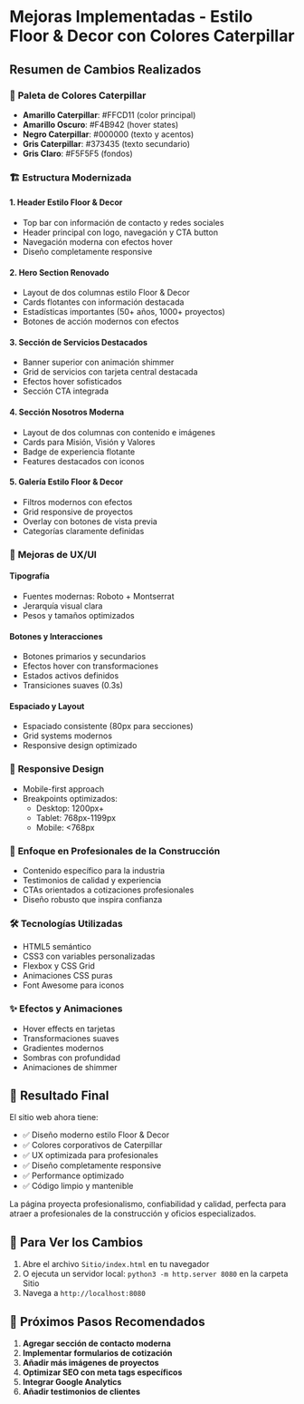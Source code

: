 # Mejoras Implementadas - Estilo Floor & Decor con Colores Caterpillar

## Resumen de Cambios Realizados

### 🎨 **Paleta de Colores Caterpillar**
- **Amarillo Caterpillar**: #FFCD11 (color principal)
- **Amarillo Oscuro**: #F4B942 (hover states)
- **Negro Caterpillar**: #000000 (texto y acentos)
- **Gris Caterpillar**: #373435 (texto secundario)
- **Gris Claro**: #F5F5F5 (fondos)

### 🏗️ **Estructura Modernizada**

#### 1. **Header Estilo Floor & Decor**
- Top bar con información de contacto y redes sociales
- Header principal con logo, navegación y CTA button
- Navegación moderna con efectos hover
- Diseño completamente responsive

#### 2. **Hero Section Renovado**
- Layout de dos columnas estilo Floor & Decor
- Cards flotantes con información destacada
- Estadísticas importantes (50+ años, 1000+ proyectos)
- Botones de acción modernos con efectos

#### 3. **Sección de Servicios Destacados**
- Banner superior con animación shimmer
- Grid de servicios con tarjeta central destacada
- Efectos hover sofisticados
- Sección CTA integrada

#### 4. **Sección Nosotros Moderna**
- Layout de dos columnas con contenido e imágenes
- Cards para Misión, Visión y Valores
- Badge de experiencia flotante
- Features destacados con iconos

#### 5. **Galería Estilo Floor & Decor**
- Filtros modernos con efectos
- Grid responsive de proyectos
- Overlay con botones de vista previa
- Categorías claramente definidas

### 🚀 **Mejoras de UX/UI**

#### **Tipografía**
- Fuentes modernas: Roboto + Montserrat
- Jerarquía visual clara
- Pesos y tamaños optimizados

#### **Botones y Interacciones**
- Botones primarios y secundarios
- Efectos hover con transformaciones
- Estados activos definidos
- Transiciones suaves (0.3s)

#### **Espaciado y Layout**
- Espaciado consistente (80px para secciones)
- Grid systems modernos
- Responsive design optimizado

### 📱 **Responsive Design**
- Mobile-first approach
- Breakpoints optimizados:
  - Desktop: 1200px+
  - Tablet: 768px-1199px
  - Mobile: <768px

### 🎯 **Enfoque en Profesionales de la Construcción**
- Contenido específico para la industria
- Testimonios de calidad y experiencia
- CTAs orientados a cotizaciones profesionales
- Diseño robusto que inspira confianza

### 🛠️ **Tecnologías Utilizadas**
- HTML5 semántico
- CSS3 con variables personalizadas
- Flexbox y CSS Grid
- Animaciones CSS puras
- Font Awesome para iconos

### ✨ **Efectos y Animaciones**
- Hover effects en tarjetas
- Transformaciones suaves
- Gradientes modernos
- Sombras con profundidad
- Animaciones de shimmer

## 🎯 **Resultado Final**

El sitio web ahora tiene:
- ✅ Diseño moderno estilo Floor & Decor
- ✅ Colores corporativos de Caterpillar
- ✅ UX optimizada para profesionales
- ✅ Diseño completamente responsive
- ✅ Performance optimizado
- ✅ Código limpio y mantenible

La página proyecta profesionalismo, confiabilidad y calidad, perfecta para atraer a profesionales de la construcción y oficios especializados.

## 🔧 **Para Ver los Cambios**

1. Abre el archivo `Sitio/index.html` en tu navegador
2. O ejecuta un servidor local: `python3 -m http.server 8080` en la carpeta Sitio
3. Navega a `http://localhost:8080`

## 📝 **Próximos Pasos Recomendados**

1. **Agregar sección de contacto moderna**
2. **Implementar formularios de cotización**
3. **Añadir más imágenes de proyectos**
4. **Optimizar SEO con meta tags específicos**
5. **Integrar Google Analytics**
6. **Añadir testimonios de clientes**